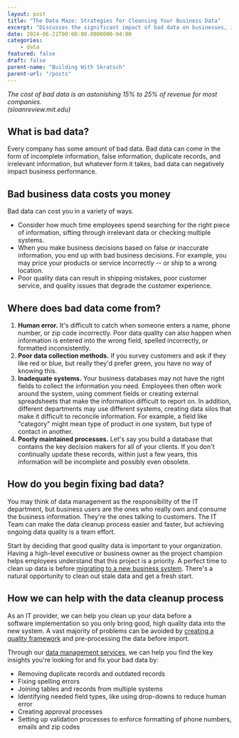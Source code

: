 ```yaml
---
layout: post
title: "The Data Maze: Strategies for Cleansing Your Business Data"
excerpt: "Discusses the significant impact of bad data on businesses, including its various forms, origins, and the financial costs associated with it, while also offering solutions for data cleanup through IT services"
date: 2024-06-21T00:00:00.0000000-04:00
categories:
    - data
featured: false
draft: false
parent-name: "Building With Skratsch"
parent-url: "/posts"
---
```

*The cost of bad data is an astonishing 15% to 25% of revenue for most
companies.\
(sloanreview.mit.edu)*

## What is bad data?

Every company has some amount of bad data. Bad data can come in the form
of incomplete information, false information, duplicate records, and
irrelevant information, but whatever form it takes, bad
data can negatively impact business performance. 

## Bad business data costs you money

Bad data can cost you in a variety of ways. 

-   Consider how much time employees spend searching for the right piece
    of information, sifting through irrelevant data or checking multiple
    systems. 
-   When you make business decisions based on false or inaccurate
    information, you end up with bad business decisions. For example,
    you may price your products or service incorrectly -- or ship to a
    wrong location.   
-   Poor quality data can result in shipping mistakes, poor customer
    service, and quality issues that degrade the customer experience.

## Where does bad data come from?

1.  **Human error.** It's difficult to catch when someone enters a name,
    phone number, or zip code incorrectly. Poor data quality can also
    happen when information is entered into the wrong field, spelled
    incorrectly, or formatted inconsistently.
2.  **Poor data collection methods.** If you survey customers and ask if
    they like red or blue, but really they'd prefer green, you have no
    way of knowing this.
3.  **Inadequate systems.** Your business databases may not have the
    right fields to collect the information you need. Employees then
    often work around the system, using comment fields or creating
    external spreadsheets that make the information difficult to report
    on. In addition, different departments may use different systems,
    creating data silos that make it difficult to reconcile information.
    For example, a field like "category" might mean type of product in
    one system, but type of contact in another.
4.  **Poorly maintained processes.** Let's say you build a database that
    contains the key decision makers for all of your clients. If you
    don't continually update these records, within just a few years,
    this information will be incomplete and possibly even obsolete.

## How do you begin fixing bad data?

You may think of data management as the responsibility of the IT
department, but business users are the ones who really own and consume
the business information. They're the ones talking to customers. The IT
Team can make the data cleanup process easier and faster, but achieving
ongoing data quality is a team effort.  

Start by deciding that good quality data is important to your
organization. Having a high-level executive or business owner as the
project champion helps employees understand that this project is a
priority. A perfect time to clean up data is before [migrating to a new business system](/data/data-migration-moving-your-business-data). There's a natural opportunity to clean out stale data
and get a fresh start. 

## How we can help with the data cleanup process

As an IT provider, we can help you clean up your data before a
software implementation so you only bring good, high quality data into
the new system. A vast majority of problems can be avoided by [creating a quality framework](/data/digital-spring-cleaning) and pre-processing the data before import. 

Through our [data management services](/data-services/data-management), we can help you find the key insights you're looking
for and fix your bad data by: 

-   Removing duplicate records and outdated records 
-   Fixing spelling errors
-   Joining tables and records from multiple systems
-   Identifying needed field types, like using drop-downs to reduce
    human error
-   Creating approval processes
-   Setting up validation processes to enforce formatting of phone
    numbers, emails and zip codes